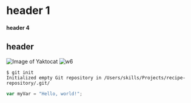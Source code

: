 # header 1
#### header 4
## header 
![Image of Yaktocat](https://octodex.github.com/images/yaktocat.png)
![w6](https://github.com/user-attachments/assets/cbc555da-3c11-4716-9e7d-5980ba525459)
```
$ git init
Initialized empty Git repository in /Users/skills/Projects/recipe-repository/.git/
```
``` javascript
var myVar = "Hello, world!";
```
